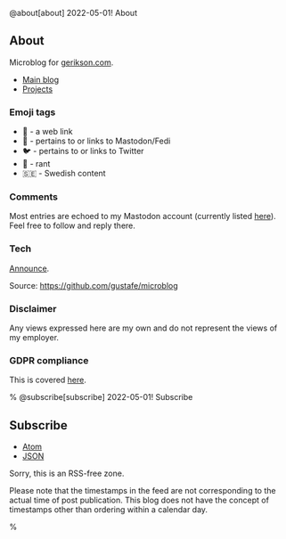 @about[about] 2022-05-01! About

## About

Microblog for [gerikson.com](https://gerikson.com/).

- [Main blog](https://gerikson.com/blog/)
- [Projects](https://gerikson.com/index.html#projects)

### Emoji tags

- 🔗 - a web link
- 🐘 - pertains to or links to Mastodon/Fedi
- 🐦 - pertains to or links to Twitter
- 🤬 - rant
- 🇸🇪 - Swedish content

### Comments

Most entries are echoed to my Mastodon account (currently listed [here](https://gerikson.com/)). Feel free to follow and reply there. 

### Tech

[Announce](/m/2022/04/index.html#2022-04-28_thursday_01).

Source: <https://github.com/gustafe/microblog>

### Disclaimer

Any views expressed here are my own and do not represent the views of my employer.

### GDPR compliance

This is covered [here](https://gerikson.com/gdpr_privacy_notice.html). 

%
@subscribe[subscribe] 2022-05-01! Subscribe
## Subscribe

- [Atom](/m/feed.atom)
- [JSON](/m/feed.json)

Sorry, this is an RSS-free zone. 

Please note that the timestamps in the feed are not corresponding to the actual time of post publication. This blog does not have the concept of timestamps other than ordering within a calendar day. 

%
